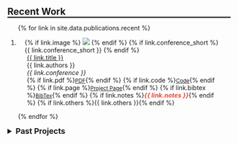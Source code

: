 <h2 id="publications" style="margin: 2px 0px -15px;">Recent Work</h2>
<hr style="border: none; height: 3px; background-color: #463935; margin: 1em 0;">
<div class="publications">
<ol class="bibliography">

{% for link in site.data.publications.recent %}
<li style="margin-bottom: 1em;">
<div class="pub-row">
  <div class="col-sm-3 abbr" style="position: relative;padding-right: 15px;padding-left: 15px;">
    {% if link.image %} 
    <img src="{{ link.image }}" class="teaser img-fluid z-depth-1" style="width=100;height=40%">
    {% endif %}
    {% if link.conference_short %} 
    <abbr class="badge">{{ link.conference_short }}</abbr>
    {% endif %}
  </div>
  <div class="col-sm-9" style="position: relative;padding-right: 15px;padding-left: 20px;">
      <div class="title"><a href="{{ link.pdf }}">{{ link.title }}</a></div>
      <div class="author">{{ link.authors }}</div>
      <div class="periodical"><em>{{ link.conference }}</em></div>
      <div class="links">
        {% if link.pdf %}<a href="{{ link.pdf }}" class="btn btn-sm z-depth-0" target="_blank" style="font-size:12px;">PDF</a>{% endif %}
        {% if link.code %}<a href="{{ link.code }}" class="btn btn-sm z-depth-0" target="_blank" style="font-size:12px;">Code</a>{% endif %}
        {% if link.page %}<a href="{{ link.page }}" class="btn btn-sm z-depth-0" target="_blank" style="font-size:12px;">Project Page</a>{% endif %}
        {% if link.bibtex %}<a href="{{ link.bibtex }}" class="btn btn-sm z-depth-0" target="_blank" style="font-size:12px;">BibTex</a>{% endif %}
        {% if link.notes %}<strong><i style="color:#e74d3c">{{ link.notes }}</i></strong>{% endif %}
        {% if link.others %}{{ link.others }}{% endif %}
      </div>
  </div>
</div>
</li>
{% endfor %}

</ol>

<details>
<summary style="cursor:pointer; font-weight:bold; font-size:1.25em; margin-top:0;">Past Projects</summary>

<hr style="border: none; height: 2px; background-color: #463935; margin: 0.5em 0;">

<div class="publications">
<ol class="bibliography">

{% for link in site.data.publications.past %}
<li style="margin-bottom: 1em;">
<div class="pub-row">
  <div class="col-sm-3 abbr" style="position: relative;padding-right: 15px;padding-left: 15px;">
    {% if link.image %} 
    <img src="{{ link.image }}" class="teaser img-fluid z-depth-1" style="width=100;height=40%">
    {% endif %}
    {% if link.conference_short %} 
    <abbr class="badge">{{ link.conference_short }}</abbr>
    {% endif %}
  </div>
  <div class="col-sm-9" style="position: relative;padding-right: 15px;padding-left: 20px;">
      <div class="title"><a href="{{ link.pdf }}">{{ link.title }}</a></div>
      <div class="author">{{ link.authors }}</div>
      <div class="periodical"><em>{{ link.conference }}</em></div>
      <div class="links">
        {% if link.pdf %}<a href="{{ link.pdf }}" class="btn btn-sm z-depth-0" target="_blank" style="font-size:12px;">PDF</a>{% endif %}
        {% if link.code %}<a href="{{ link.code }}" class="btn btn-sm z-depth-0" target="_blank" style="font-size:12px;">Code</a>{% endif %}
        {% if link.page %}<a href="{{ link.page }}" class="btn btn-sm z-depth-0" target="_blank" style="font-size:12px;">Project Page</a>{% endif %}
        {% if link.bibtex %}<a href="{{ link.bibtex }}" class="btn btn-sm z-depth-0" target="_blank" style="font-size:12px;">BibTex</a>{% endif %}
        {% if link.notes %}<strong><i style="color:#e74d3c">{{ link.notes }}</i></strong>{% endif %}
        {% if link.others %}{{ link.others }}{% endif %}
      </div>
  </div>
</div>
</li>
{% endfor %}

</ol>
</div>
</details>
</div>